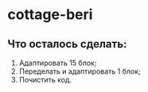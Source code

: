 # cottage-beri

## Что осталось сделать:
1. Адаптировать 15 блок;
2. Переделать и адаптировать 1 блок;
3. Почистить код.